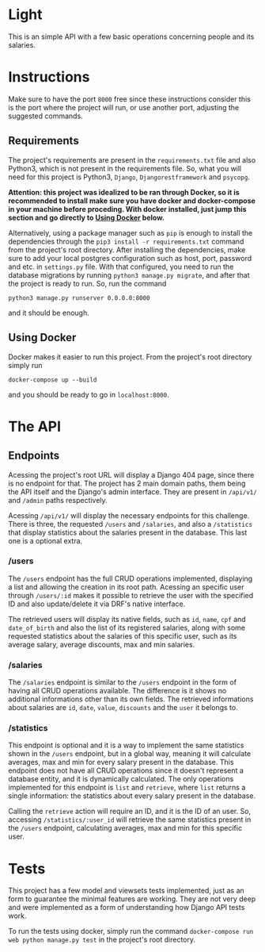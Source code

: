 # Light

This is an simple API with a few basic operations concerning people and its salaries.

# Instructions

Make sure to have the port `8000` free since these instructions consider this is the port where the project will run, or use another port, adjusting the suggested commands.

## Requirements

The project's requirements are present in the `requirements.txt` file and also Python3, which is not present in the requirements file. So, what you will need for this project is Python3, `Django`, `Djangorestframework` and `psycopg`.

**Attention: this project was idealized to be ran through Docker, so it is recommended to install make sure you have docker and docker-compose in your machine before proceding. With docker installed, just jump this section and go directly to [Using Docker](#using-docker) below.**

Alternatively, using a package manager such as `pip` is enough to install the dependencies through the `pip3 install -r requirements.txt` command from the project's root directory. After installing the dependencies, make sure to add your local postgres configuration such as host, port, password and etc. in `settings.py` file. With that configured, you need to run the database migrations by running `python3 manage.py migrate`, and after that the project is ready to run. So, run the command

```
python3 manage.py runserver 0.0.0.0:8000
```

and it should be enough.

## Using Docker

Docker makes it easier to run this project. From the project's root directory simply run

```
docker-compose up --build
```

and you should be ready to go in `localhost:8000`.

# The API

## Endpoints

Acessing the project's root URL will display a Django 404 page, since there is no endpoint for that. The project has 2 main domain paths, them being the API itself and the Django's admin interface. They are present in `/api/v1/` and `/admin` paths respectively.

Acessing `/api/v1/` will display the necessary endpoints for this challenge. There is three, the requested `/users` and `/salaries`, and also a `/statistics` that display statistics about the salaries present in the database. This last one is a optional extra.

### /users

The `/users` endpoint has the full CRUD operations implemented, displaying a list and allowing the creation in its root path. Acessing an specific user through `/users/:id` makes it possible to retrieve the user with the specified ID and also update/delete it via DRF's native interface.

The retrieved users will display its native fields, such as `id`, `name`, `cpf` and `date_of_birth` and also the list of its registered salaries, along with some requested statistics about the salaries of this specific user, such as its average salary, average discounts, max and min salaries.

### /salaries

The `/salaries` endpoint is similar to the `/users` endpoint in the form of having all CRUD operations available. The difference is it shows no additional informations other than its own fields. The retrieved informations about salaries are `id`, `date`, `value`, `discounts` and the `user` it belongs to.

### /statistics

This endpoint is optional and it is a way to implement the same statistics shown in the `/users` endpoint, but in a global way, meaning it will calculate averages, max and min for every salary present in the database. This endpoint does not have all CRUD operations since it doesn't represent a database entity, and it is dynamically calculated. The only operations implemented for this endpoint is `list` and `retrieve`, where `list` returns a single information: the statistics about every salary present in the database.

Calling the `retrieve` action will require an ID, and it is the ID of an user. So, accessing `/statistics/:user_id` will retrieve the same statistics present in the `/users` endpoint, calculating averages, max and min for this specific user.

# Tests

This project has a few model and viewsets tests implemented, just as an form to guarantee the minimal features are working. They are not very deep and were implemented as a form of understanding how Django API tests work.

To run the tests using docker, simply run the command `docker-compose run web python manage.py test` in the project's root directory.
